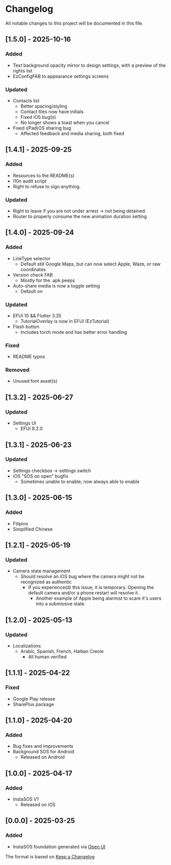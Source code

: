 # Changelog

All notable changes to this project will be documented in this file.

## [1.5.0] - 2025-10-16
### Added
- Text background opacity mirror to design settings, with a preview of the rights list
- EzConfigFAB to appearance settings screens

### Updated
- Contacts list
  - Better spacing/styling
  - Contact tiles now have initials
  - Fixed iOS bug(s)
  - No longer shows a toast when you cancel
- Fixed i(Pad)OS sharing bug
  - Affected feedback and media sharing, both fixed

## [1.4.1] - 2025-09-25
### Added
- Resources to the README(s)
- l10n audit script
- Right to refuse to sign anything.

### Updated
- Right to leave if you are not under arrest -> not being detained.
- Router to properly consume the new animation duration setting

## [1.4.0] - 2025-09-24
### Added
- LinkType selector
  - Default still Google Maps, but can now select Apple, Waze, or raw coordinates
- Version check FAB
  - Mostly for the .apk peeps
- Auto-share media is now a toggle setting
  - Default on

### Updated
- EFUI 10 && Flutter 3.35
  - TutorialOverlay is now in EFUI (EzTutorial)
- Flash button
  - Includes torch mode and has better error handling

### Fixed
- README typos

### Removed
- Unused font asset(s)

## [1.3.2] - 2025-06-27
### Updated
- Settings UI
  - EFUI 9.2.0

## [1.3.1] - 2025-06-23
### Updated
- Settings checkbox -> settings switch
- iOS "SOS on open" bugfix
  - Sometimes unable to enable; now always able to enable

## [1.3.0] - 2025-06-15
### Added
- Filipino
- Simplified Chinese

## [1.2.1] - 2025-05-19
### Updated
- Camera state management
  - Should resolve an iOS bug where the camera might not be recognized as authentic
    - If you experience(d) this issue, it is temporary. Opening the default camera and/or a phone restart will resolve it.
      - Another example of Apple being alarmist to scare it's users into a submissive state.

## [1.2.0] - 2025-05-13
### Updated
- Localizations
  - Arabic, Spanish, French, Haitian Creole
    - All human verified

## [1.1.1] - 2025-04-22
### Fixed
- Google Play release
- SharePlus package

## [1.1.0] - 2025-04-20
### Added
- Bug fixes and improvements
- Background SOS for Android
  - Released on Android

## [1.0.0] - 2025-04-17
### Added
- InstaSOS V1
  - Released on iOS

## [0.0.0] - 2025-03-25
### Added
- InstaSOS foundation generated via [Open UI](https://www.empathetech.net/#/products/open-ui)

The format is based on [Keep a Changelog](https://keepachangelog.com/en/1.0.0/)
